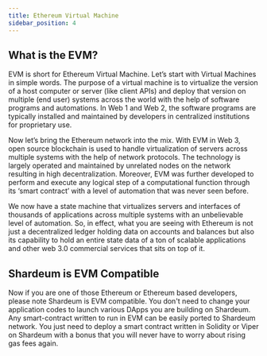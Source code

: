 ```yaml
---
title: Ethereum Virtual Machine
sidebar_position: 4
---
```


## What is the EVM?

EVM is short for Ethereum Virtual Machine. Let’s start with Virtual Machines in simple words. The purpose of a virtual machine is to virtualize the version of a host computer or server (like client APIs) and deploy that version on multiple (end user) systems across the world with the help of software programs and automations. In Web 1 and Web 2, the software programs are typically installed and maintained by developers in centralized institutions for proprietary use.

Now let’s bring the Ethereum network into the mix. With EVM in Web 3, open source blockchain  is used to handle virtualization of servers across multiple systems with the help of network protocols. The technology is largely operated and maintained by unrelated nodes on the network resulting in high decentralization. Moreover, EVM was further developed to perform and execute any logical step of a computational function through its ‘smart contract’ with a level of automation that was never seen before.

We now have a state machine that virtualizes servers and interfaces of thousands of applications across multiple systems with an unbelievable level of automation. So, in effect, what you are seeing with Ethereum is not just a decentralized ledger holding data on accounts and balances but also its capability to hold an entire state data of a ton of scalable applications and other web 3.0 commercial services that sits on top of it.

## Shardeum is EVM Compatible

Now if you are one of those Ethereum or Ethereum based developers, please note Shardeum is EVM compatible. You don't need to change your application codes to launch various DApps you are building on Shardeum. Any smart-contract written to run in EVM can be easily ported to Shardeum network. You just need to deploy a smart contract written in Solidity or Viper on Shardeum with a bonus that you will never have to worry about rising gas fees again.
